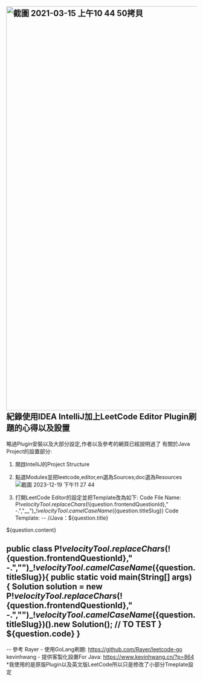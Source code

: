 <img width="1070" alt="截圖 2021-03-15 上午10 44 50拷貝" src="https://github.com/Guangpop/LeetCode-Java/assets/489388/257e1c1b-dd03-4b01-93dd-272ae5b9883a">紀錄使用IDEA IntelliJ加上LeetCode Editor Plugin刷題的心得以及設置
--
略過Plugin安裝以及大部分設定,作者以及參考的網頁已經說明過了
有關於Java Project的設置部分:

1. 開啟IntelliJ的Project Structure
2. 點選Modules並把leetcode,editor,en選為Sources;doc選為Resources
![截圖 2023-12-19 下午11 27 44](https://github.com/Guangpop/LeetCode-Java/assets/489388/800661a5-b13e-42c2-966e-62516b2e6fe4)

3. 打開LeetCode Editor的設定並把Template改為如下:
Code File Name: P$!velocityTool.replaceChars($!{question.frontendQuestionId}," -.","__")_$!velocityTool.camelCaseName(${question.titleSlug})
Code Template:
--
//Java：${question.title}

${question.content}

public class P$!velocityTool.replaceChars($!{question.frontendQuestionId}," -.","__")_$!velocityTool.camelCaseName(${question.titleSlug}){
    public static void main(String[] args) {
        Solution solution = new P$!velocityTool.replaceChars($!{question.frontendQuestionId}," -.","__")_$!velocityTool.camelCaseName(${question.titleSlug})().new Solution();
        // TO TEST
    }
    ${question.code}
}
-- 

--
參考
Rayer - 使用GoLang刷題: https://github.com/Rayer/leetcode-go
kevinhwang - 提供客製化設置For Java: https://www.kevinhwang.cn/?p=864
*我使用的是原版Plugin以及英文版LeetCode所以只是修改了小部分Tmeplate設定
